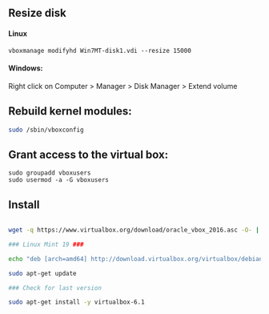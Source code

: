 ## Resize disk

#### Linux

```
vboxmanage modifyhd Win7MT-disk1.vdi --resize 15000
```

#### Windows:

Right click on Computer > Manager > Disk Manager > Extend volume

## Rebuild kernel modules:

```sh
sudo /sbin/vboxconfig
```

## Grant access to the virtual box:

```
sudo groupadd vboxusers
sudo usermod -a -G vboxusers
```

## Install

```sh

wget -q https://www.virtualbox.org/download/oracle_vbox_2016.asc -O- | sudo apt-key add -

### Linux Mint 19 ###

echo "deb [arch=amd64] http://download.virtualbox.org/virtualbox/debian bionic contrib" | sudo tee /etc/apt/sources.list.d/virtualbox.list

sudo apt-get update

### Check for last version

sudo apt-get install -y virtualbox-6.1
```
